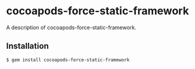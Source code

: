 # cocoapods-force-static-framework

A description of cocoapods-force-static-framework.

## Installation

    $ gem install cocoapods-force-static-framework
